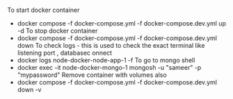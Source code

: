 To start docker container
- docker compose -f docker-compose.yml -f docker-compose.dev.yml up -d
To stop docker container
- docker compose -f docker-compose.yml -f docker-compose.dev.yml down
To check logs - this is used to check the exact terminal like listening port , databasec onnect
- docker logs node-docker-node-app-1 -f
To go to mongo shell
- docker exec -it node-docker-mongo-1 mongosh -u "sameer" -p "mypassword"
Remove container with volumes also
- docker compose -f docker-compose.yml -f docker-compose.dev.yml down -v
